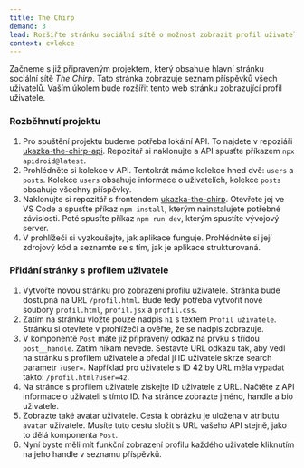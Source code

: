 ```yaml
---
title: The Chirp
demand: 3
lead: Rozšiřte stránku sociální sítě o možnost zobrazit profil uživatele.
context: cvlekce
---
```


Začneme s již připraveným projektem, který obsahuje hlavní stránku sociální sítě _The Chirp_. Tato stránka zobrazuje seznam příspěvků všech uživatelů. Vaším úkolem bude rozšířit tento web stránku zobrazující profil uživatele.

### Rozběhnutí projektu

1. Pro spuštění projektu budeme potřeba lokální API. To najdete v repoziáři [ukazka-the-chirp-api](https://github.com/Czechitas-podklady-WEB/ukazka-the-chirp-api). Repozitář si naklonujte a API spusťte příkazem `npx apidroid@latest`.
1. Prohlédněte si kolekce v API. Tentokrát máme kolekce hned dvě: `users` a `posts`. Kolekce `users` obsahuje informace o uživatelích, kolekce `posts` obsahuje všechny příspěvky.
1. Naklonujte si repozitář s frontendem [ukazka-the-chirp](https://github.com/Czechitas-podklady-WEB/ukazka-the-chirp). Otevřete jej ve VS Code a spusťte příkaz `npm install`, kterým nainstalujete potřebné závislosti. Poté spusťte příkaz `npm run dev`, kterým spustíte vývojový server.
1. V prohlížeči si vyzkoušejte, jak aplikace funguje. Prohlédněte si její zdrojový kód a seznamte se s tím, jak je aplikace strukturovaná.

### Přidání stránky s profilem uživatele

1. Vytvořte novou stránku pro zobrazení profilu uživatele. Stránka bude dostupná na URL `/profil.html`. Bude tedy potřeba vytvořit nové soubory `profil.html`, `profil.jsx` a `profil.css`.
1. Zatím na stránku vložte pouze nadpis `h1` s textem `Profil uživatele`. Stránku si otevřete v prohlížeči a ověřte, že se nadpis zobrazuje.
1. V komponentě `Post` máte již připravený odkaz na prvku s třídou `post__handle`. Zatím nikam nevede. Sestavte URL odkazu tak, aby vedl na stránku s profilem uživatele a předal jí ID uživatele skrze search parametr `?user=`. Například pro uživatele s ID 42 by URL měla vypadat takto: `/profil.html?user=42`.
1. Na stránce s profilem uživatele získejte ID uživatele z URL. Načtěte z API informace o uživateli s tímto ID. Na stránce zobrazte jméno, handle a bio uživatele.
1. Zobrazte také avatar uživatele. Cesta k obrázku je uložena v atributu `avatar` uživatele. Musíte tuto cestu složit s URL vašeho API stejně, jako to dělá komponenta `Post`.
1. Nyní byste měli mít funkční zobrazení profilu každého uživatele kliknutím na jeho handle v seznamu příspěvků.
